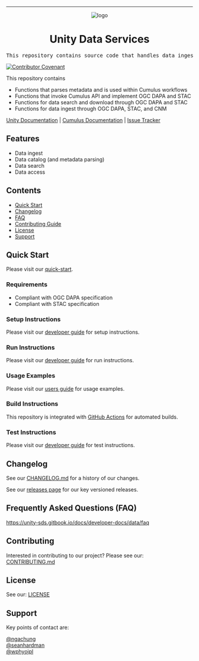 <!-- Header block for project -->
<hr>

<div align="center">

![logo](https://user-images.githubusercontent.com/3129134/163255685-857aa780-880f-4c09-b08c-4b53bf4af54d.png)

<h1 align="center">Unity Data Services</h1>
<!-- ☝️ Replace with your repo name ☝️ -->

</div>

<pre align="center">This repository contains source code that handles data ingest, data catalog, data search and data access that complies to OGC DAPA and STAC specifications.</pre>
<!-- ☝️ Replace with a single sentence describing the purpose of your repo / proj ☝️ -->

<!-- Header block for project -->

[![Contributor Covenant](https://img.shields.io/badge/Contributor%20Covenant-2.1-4baaaa.svg)](code_of_conduct.md)
<!-- ☝️ Add badges via: https://shields.io e.g. ![](https://img.shields.io/github/your_chosen_action/your_org/your_repo) ☝️ -->

<!-- ☝️ Screenshot of your software (if applicable) via ![](https://uri-to-your-screenshot) ☝️ -->

This repository contains
* Functions that parses metadata and is used within Cumulus workflows
* Functions that invoke Cumulus API and implement OGC DAPA and STAC
* Functions for data search and download through OGC DAPA and STAC
* Functions for data ingest through OGC DAPA, STAC, and CNM

<!-- ☝️ Replace with a more detailed description of your repository, including why it was made and whom its intended for.  ☝️ -->

[Unity Documentation](https://unity-sds.gitbook.io/docs/) | [Cumulus Documentation](https://nasa.github.io/cumulus/docs/cumulus-docs-readme) | [Issue Tracker](https://github.com/unity-sds/unity-data-services/issues)
<!-- example links>
[Website](INSERT WEBSITE LINK HERE) | [Docs/Wiki](INSERT DOCS/WIKI SITE LINK HERE) | [Discussion Board](INSERT DISCUSSION BOARD LINK HERE) | [Issue Tracker](INSERT ISSUE TRACKER LINK HERE)
-->

## Features

* Data ingest
* Data catalog (and metadata parsing)
* Data search 
* Data access
  
<!-- ☝️ Replace with a bullet-point list of your features ☝️ -->

## Contents

* [Quick Start](#quick-start)
* [Changelog](#changelog)
* [FAQ](#frequently-asked-questions-faq)
* [Contributing Guide](#contributing)
* [License](#license)
* [Support](#support)

## Quick Start

Please visit our [quick-start](https://unity-sds.gitbook.io/docs/developer-docs/data/quick-start).

### Requirements

* Compliant with OGC DAPA specification 
* Compliant with STAC specification
  
<!-- ☝️ Replace with a numbered list of your requirements, including hardware if applicable ☝️ -->

### Setup Instructions

Please visit our [developer guide](https://unity-sds.gitbook.io/docs/developer-docs/data/docs/developers-guide) for setup instructions.
   
<!-- ☝️ Replace with a numbered list of how to set up your software prior to running ☝️ -->

### Run Instructions

Please visit our [developer guide](https://unity-sds.gitbook.io/docs/developer-docs/data/docs/developers-guide) for run instructions.

<!-- ☝️ Replace with a numbered list of your run instructions, including expected results ☝️ -->

### Usage Examples

Please visit our [users guide](https://unity-sds.gitbook.io/docs/developer-docs/data/docs/users-guide) for usage examples.

<!-- ☝️ Replace with a list of your usage examples, including screenshots if possible, and link to external documentation for details ☝️ -->

### Build Instructions

This repository is integrated with [GitHub Actions](https://github.com/unity-sds/unity-data-services/actions) for automated builds. 

<!-- ☝️ Replace with a numbered list of your build instructions, including expected results / outputs with optional screenshots ☝️ -->

### Test Instructions

Please visit our [developer guide](https://unity-sds.gitbook.io/docs/developer-docs/data/docs/developers-guide) for test instructions.

<!-- ☝️ Replace with a numbered list of your test instructions, including expected results / outputs with optional screenshots ☝️ -->

## Changelog

See our [CHANGELOG.md](CHANGELOG.md) for a history of our changes.

See our [releases page](https://github.com/unity-sds/unity-data-services/releases) for our key versioned releases.

<!-- ☝️ Replace with links to your changelog and releases page ☝️ -->

## Frequently Asked Questions (FAQ)

https://unity-sds.gitbook.io/docs/developer-docs/data/faq
<!-- example link to FAQ PAGE>
Questions about our project? Please see our: [FAQ]([INSERT LINK TO FAQ / DISCUSSION BOARD])
-->

<!-- example FAQ inline format>
1. Question 1
   - Answer to question 1.
2. Question 2
   - Answer to question 2
-->

<!-- example FAQ inline with no questions yet>
No questions yet. Propose a question to be added here by reaching out to our contributors! See support section below.
-->

<!-- ☝️ Replace with a list of frequently asked questions from your project, or post a link to your FAQ on a discussion board ☝️ -->

## Contributing

Interested in contributing to our project? Please see our: [CONTRIBUTING.md](CONTRIBUTING.md)

## License

See our: [LICENSE](LICENSE)

## Support

Key points of contact are:

[@ngachung](https://github.com/ngachung)  
[@seanhardman](https://github.com/seanhardman)  
[@wphyojpl](https://github.com/wphyojpl)

<!-- example list of contacts>
Key points of contact are: [@github-user-1](link to github profile) [@github-user-2](link to github profile)
-->

<!-- ☝️ Replace with the key individuals who should be contacted for questions ☝️ -->

